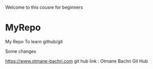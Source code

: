 Welcome to this cousre for beginners

# MyRepo

My Repo To learn github/git

Some changes

https://www.otmane-bachri.com
git hub link : Otmane Bachri Git Hub
